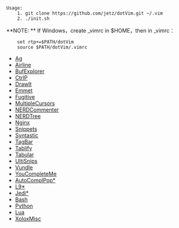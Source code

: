     Usage:
        1. git clone https://github.com/jetz/dotVim.git ~/.vim
        2. ./init.sh

**NOTE: ** If Windows，create _vimrc in $HOME，then in _vimrc：

        set rtp+=$PATH/dotVim
        source $PATH/dotVim/.vimrc
        
- [Ag](https://github.com/rking/ag.vim)
- [Airline](https://github.com/bling/vim-airline)
- [BufExplorer](https://github.com/jlanzarotta/bufexplorer)
- [CtrlP](https://github.com/kien/ctrlp.vim)
- [DrawIt](https://github.com/vim-scripts/DrawIt)
- [Emmet](https://github.com/mattn/emmet-vim)
- [Fugitive](https://github.com/tpope/vim-fugitive)
- [MultipleCursors](https://github.com/terryma/vim-multiple-cursors)
- [NERDCommenter](https://github.com/jetz/nerdcommenter)
- [NERDTree](https://github.com/scrooloose/nerdtree)
- [Nginx](https://github.com/evanmiller/nginx-vim-syntax)
- [Snippets](https://github.com/jetz/vim-snippets)
- [Syntastic](https://github.com/scrooloose/syntastic)
- [TagBar](https://github.com/majutsushi/tagbar)
- [Tablify](https://github.com/Stormherz/tablify)
- [Tabular](https://github.com/godlygeek/tabular)
- [UltiSnips](https://github.com/SirVer/ultisnips)
- [Vundle](https://github.com/gmarik/Vundle.vim)
- [YouCompleteMe](https://github.com/Valloric/YouCompleteMe)
- [AutoComplPop*](https://github.com/vim-scripts/AutoComplPop)
- [L9*](https://github.com/vim-scripts/L9)
- [Jedi*](https://github.com/davidhalter/jedi-vim)
- [Bash](https://github.com/vim-scripts/bash-support.vim)
- [Python](https://github.com/klen/python-mode)
- [Lua](https://github.com/xolox/vim-lua-ftplugin)
- [XoloxMisc](https://github.com/xolox/vim-misc)
